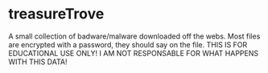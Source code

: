 # treasureTrove
A small collection of badware/malware downloaded off the webs. Most files are encrypted with a password, they should say on the file.
THIS IS FOR EDUCATIONAL USE ONLY! I AM NOT RESPONSABLE FOR WHAT HAPPENS WITH THIS DATA!
